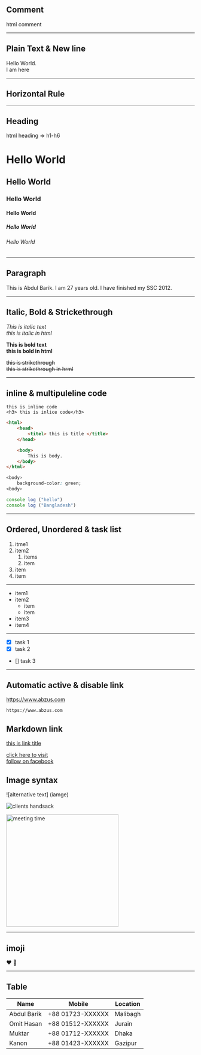 ## Comment

html comment <!--markdown learning-->   

---
## Plain Text & New line

Hello World.<!--2space to create new line or html (<br>)-->  
I am here

---
## Horizontal Rule


---
## Heading


html heading => h1-h6

# Hello World
## Hello World
### Hello World
#### Hello World
##### Hello World
###### Hello World

---


## Paragraph

<p>This is Abdul Barik. I am 27 years old. I have finished my SSC 2012.</p>

---

## Italic, Bold & Strickethrough

_This is italic text_  
<i>this is italic in html</i>  

__This is bold text__  
<b>this is bold in html</b>

~~this is strikethrough~~  
<del>this is strikethrough in hrml<de>

---

## inline & multipuleline code

`this is inline code`  
`<h3> this is inlice code</h3>`


```html
<html>
    <head>
        <titel> this is title </title>
    </head>

    <body>
        This is body.
    </body>
</html>

```

```CSS
<body>
    background-color: green;
<body>
```

```javascript
console log ("hello")
console log ("Bangladesh")
```

---
## Ordered, Unordered & task list

1. itme1
2. item2
    1. items 
    2. item
4. item
5. item

---
- item1
- item2
    - item 
    - item
- item3
- item4

---
- [x] task 1
- [x] task 2
- [] task 3

---
## Automatic active & disable link

https://www.abzus.com

`https://www.abzus.com`

## Markdown link

[this is link title](https://www.abzus.com)


<!--another way-->

[click here to visit][website link]  
[follow on facebook][facebook]


<!-- all link here-->

[website link]: https://www.abzus.com
[facebook]: https://www.facebook.com/amsbarik

## Image syntax

![alternative text] (iamge)

![clients handsack](image/hands-shaking.jpg)

<!--html img tag-->

<img src="image/hands-shaking.jpg" width="300px" title="meeting time"/>

---

## imoji


❤️ 🥰


---

## Table

| Name | Mobile | Location |
|----- |----|----|
|Abdul Barik | +88 01723-XXXXXX| Malibagh |
|Omit Hasan | +88 01512-XXXXXX| Jurain|
|Muktar| +88 01712-XXXXXX| Dhaka|
|Kanon| +88 01423-XXXXXX| Gazipur|
